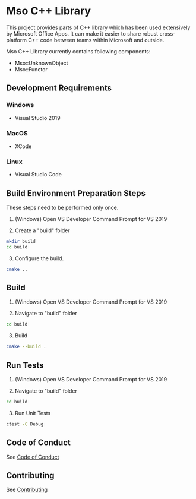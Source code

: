 # Mso C++ Library

This project provides parts of C++ library which has been
used extensively by Microsoft Office Apps. It can make it
easier to share robust cross-platform C++ code between teams
within Microsoft and outside.

Mso C++ Library currently contains following components:

* Mso::UnknownObject
* Mso::Functor

## Development Requirements

### Windows

* Visual Studio 2019

### MacOS

* XCode

### Linux

* Visual Studio Code

## Build Environment Preparation Steps

These steps need to be performed only once.

1. (Windows) Open VS Developer Command Prompt for VS 2019

2. Create a "build" folder

```bash
mkdir build
cd build
```

3. Configure the build.

```bash
cmake ..
```

## Build

1. (Windows) Open VS Developer Command Prompt for VS 2019

2. Navigate to "build" folder

```bash
cd build
```

3. Build

```bash
cmake --build .
```

## Run Tests

1. (Windows) Open VS Developer Command Prompt for VS 2019

2. Navigate to "build" folder

```bash
cd build
```

3. Run Unit Tests

```bash
ctest -C Debug
```

## Code of Conduct

See [Code of Conduct](CODE_OF_CONDUCT.md)

## Contributing

See [Contributing](CONTRIBUTING.md)
